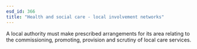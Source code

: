 ```yaml
---
esd_id: 366
title: "Health and social care - local involvement networks"
---
```


A local authority must make prescribed arrangements for its area relating to the commissioning, promoting, provision and scrutiny of local care services.

